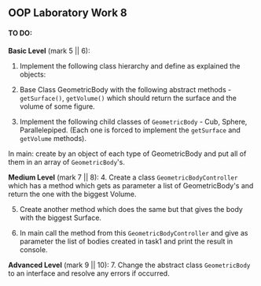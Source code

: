 ## OOP Laboratory Work 8

#### TO DO:
**Basic Level** (mark 5 || 6):
1. Implement the following class hierarchy and define as explained the objects:

2. Base Class GeometricBody with the following abstract methods - `getSurface()`, `getVolume()` which should return the surface and the volume of some figure.

3. Implement the following child classes of `GeometricBody` - Cub, Sphere, Parallelepiped. (Each one is forced to implement the `getSurface` and `getVolume` methods).

In main: create by an object of each type of GeometricBody and put all of them in an array of `GeometricBody`'s.

**Medium Level** (mark 7 || 8):
4. Create a class `GeometricBodyController` which has a method which gets as parameter a list of GeometricBody's and return the one with the biggest Volume.

5. Create another method which does the same but that gives the body with the biggest Surface.

6. In main call the method from this `GeometricBodyController` and give as parameter the list of bodies created in task1 and print the result in console.

**Advanced Level** (mark 9 || 10):
7. Change the abstract class `GeometricBody` to an interface and resolve any errors if occurred.

